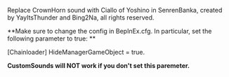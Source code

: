 Replace CrownHorn sound with Ciallo of Yoshino in SenrenBanka, created by YayItsThunder and Bing2Na, all rights reserved.


**Make sure to change the config in BepInEx.cfg. In particular, set the following parameter to true: **


[Chainloader] HideManagerGameObject = true.


**CustomSounds will NOT work if you don't set this paremeter.**